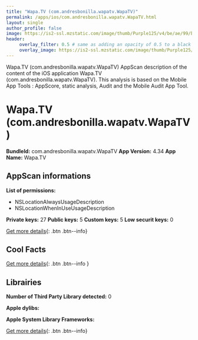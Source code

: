 ```yaml
---
title: "Wapa.TV (com.andresbonilla.wapatv.WapaTV)"
permalink: /apps/ios/com.andresbonilla.wapatv.WapaTV.html
layout: single
author_profile: false
image: https://is2-ssl.mzstatic.com/image/thumb/Purple125/v4/be/ae/99/beae99d4-f0af-bf13-e4ae-5c12a4b8e4dd/AppIcon-1x_U007emarketing-0-5-0-0-85-220.png/512x512bb.jpg
header: 
     overlay_filter: 0.5 # same as adding an opacity of 0.5 to a black background
     overlay_image: https://is2-ssl.mzstatic.com/image/thumb/Purple125/v4/be/ae/99/beae99d4-f0af-bf13-e4ae-5c12a4b8e4dd/AppIcon-1x_U007emarketing-0-5-0-0-85-220.png/512x512bb.jpg
---
```

Wapa.TV (com.andresbonilla.wapatv.WapaTV) AppScan description of the content of the iOS application Wapa.TV (com.andresbonilla.wapatv.WapaTV). This analysis is based on the Mobile App Tools : AppScore, static analysis, Audit and the Mobile Audit App Tool.

# Wapa.TV (com.andresbonilla.wapatv.WapaTV)

**BundleId:** com.andresbonilla.wapatv.WapaTV
**App Version:** 4.34
**App Name:** Wapa.TV


## AppScan informations 

**List of permissions:** 
-  NSLocationAlwaysUsageDescription
- NSLocationWhenInUseUsageDescription
  
  
**Private keys:** 27
**Public keys:** 5
**Custom keys:** 5
**Low securit keys:** 0
  
[Get more details](/pricing.html){: .btn .btn--info}

## Cool Facts

  
[Get more details](/pricing.html){: .btn .btn--info }

## Librairies 
**Number of Third Party Library detected:** 0


**Apple dylibs:**


**Apple System Library Frameworks:**


  
[Get more details](/pricing.html){: .btn .btn--info}

